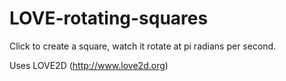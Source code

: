 LOVE-rotating-squares
=====================

Click to create a square, watch it rotate at pi radians per second.

Uses LOVE2D (http://www.love2d.org)
